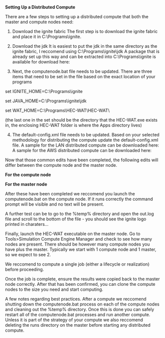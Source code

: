 **Setting Up a Distributed Compute**

There are a few steps to setting up a distributed compute that both the master and compute nodes need:
1. Download the ignite fabric
The first step is to download the ignite fabric and place it in C:\Programs\ignite.
2. Download the jdk
It is easiest to put the jdk in the same directory as the ignite fabric, I reccomend using C:\Programs\ignite\jdk
A package that is already set up this way and can be extracted into C:\Programs\ignite is available for download here:

3. Next, the computenode.bat file needs to be updated. There are three items that need to be set in the file based on the exact location of your programs

set IGNITE_HOME=C:\Programs\ignite

set JAVA_HOME=C:\Programs\ignite\jdk

set WAT_HOME=C:\Programs\HEC-WAT\HEC-WAT\

(the last one in the set should be the directory that the HEC-WAT.exe exists in, the enclosing HEC-WAT folder is where the Apps directory lives)

4. The default-config.xml file needs to be updated. 
Based on your selected methodology for distributing the compute update the default-config.xml file.
A sample for the LAN distributed compute can be downloaded here:
A sample for the AWS distributed compute can be downloaded here:

Now that those common edits have been completed, the following edits will differ between the compute node and the master node. 

**For the compute node**

**For the master node**

After these have been completed we reccomend you launch the computenode.bat on the compute node. If it runs correctly the command prompt will be visible and no text will be present.

A further test can be to go to the %temp% directory and open the out.log file and scroll to the bottom of the file - you should see the ignite logo printed in charaters...

Finally, launch the HEC-WAT executable on the master node. Go to Tools>Simulation Compute Engine Manager and check to see how many nodes are present. There should be however many compute nodes you have plus the master.
Typically we start with 1 compute node and 1 master, so we expect to see 2. 

We reccomend to compute a single job (either a lifecycle or realization) before proceeding. 

Once the job is complete, ensure the results were copied back to the master node correctly. After that has been confirmed, you can clone the compute nodes to the size you need and start computing.

A few notes regarding best practices.
After a compute we reccomend shutting down the computenode.bat process on each of the compute nodes and cleaning out the %temp% directory. Once this is done you can safely restart all of the computenode.bat processes and run another compute.
Unless it is part of the strategy of your compute we also reccomend deleting the runs directory on the master before starting any distributed compute.
